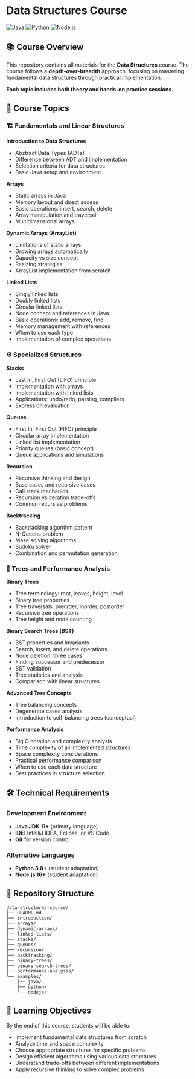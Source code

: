 # Data Structures Course

[![Java](https://img.shields.io/badge/Java-ED8B00?style=for-the-badge&logo=openjdk&logoColor=white)](https://www.oracle.com/java/)
[![Python](https://img.shields.io/badge/Python-3776AB?style=for-the-badge&logo=python&logoColor=white)](https://www.python.org/)
[![Node.js](https://img.shields.io/badge/Node.js-43853D?style=for-the-badge&logo=node.js&logoColor=white)](https://nodejs.org/)

## 📚 Course Overview

This repository contains all materials for the **Data Structures** course. The course follows a **depth-over-breadth** approach, focusing on mastering fundamental data structures through practical implementation.

**Each topic includes both theory and hands-on practice sessions.**

## 📖 Course Topics

### 🏗️ Fundamentals and Linear Structures

**Introduction to Data Structures**
- Abstract Data Types (ADTs)
- Difference between ADT and implementation
- Selection criteria for data structures
- Basic Java setup and environment

**Arrays**
- Static arrays in Java
- Memory layout and direct access
- Basic operations: insert, search, delete
- Array manipulation and traversal
- Multidimensional arrays

**Dynamic Arrays (ArrayList)**
- Limitations of static arrays
- Growing arrays automatically
- Capacity vs size concept
- Resizing strategies
- ArrayList implementation from scratch

**Linked Lists**
- Singly linked lists
- Doubly linked lists
- Circular linked lists
- Node concept and references in Java
- Basic operations: add, remove, find
- Memory management with references
- When to use each type
- Implementation of complex operations

### ⚙️ Specialized Structures

**Stacks**
- Last In, First Out (LIFO) principle
- Implementation with arrays
- Implementation with linked lists
- Applications: undo/redo, parsing, compilers
- Expression evaluation

**Queues**
- First In, First Out (FIFO) principle
- Circular array implementation
- Linked list implementation
- Priority queues (basic concept)
- Queue applications and simulations

**Recursion**
- Recursive thinking and design
- Base cases and recursive cases
- Call stack mechanics
- Recursion vs iteration trade-offs
- Common recursive problems

**Backtracking**
- Backtracking algorithm pattern
- N-Queens problem
- Maze solving algorithms
- Sudoku solver
- Combination and permutation generation

### 🌳 Trees and Performance Analysis

**Binary Trees**
- Tree terminology: root, leaves, height, level
- Binary tree properties
- Tree traversals: preorder, inorder, postorder
- Recursive tree operations
- Tree height and node counting

**Binary Search Trees (BST)**
- BST properties and invariants
- Search, insert, and delete operations
- Node deletion: three cases
- Finding successor and predecessor
- BST validation
- Tree statistics and analysis
- Comparison with linear structures

**Advanced Tree Concepts**
- Tree balancing concepts
- Degenerate cases analysis
- Introduction to self-balancing trees (conceptual)

**Performance Analysis**
- Big O notation and complexity analysis
- Time complexity of all implemented structures
- Space complexity considerations
- Practical performance comparison
- When to use each data structure
- Best practices in structure selection

## 🛠️ Technical Requirements

### Development Environment
- **Java JDK 11+** (primary language)
- **IDE:** IntelliJ IDEA, Eclipse, or VS Code
- **Git** for version control

### Alternative Languages
- **Python 3.8+** (student adaptation)
- **Node.js 16+** (student adaptation)

## 📁 Repository Structure

```
data-structures-course/
├── README.md
├── introduction/
├── arrays/
├── dynamic-arrays/
├── linked-lists/
├── stacks/
├── queues/
├── recursion/
├── backtracking/
├── binary-trees/
├── binary-search-trees/
├── performance-analysis/
└── examples/
    ├── java/
    ├── python/
    └── nodejs/
```

## 🎯 Learning Objectives

By the end of this course, students will be able to:

- Implement fundamental data structures from scratch
- Analyze time and space complexity
- Choose appropriate structures for specific problems
- Design efficient algorithms using various data structures
- Understand trade-offs between different implementations
- Apply recursive thinking to solve complex problems